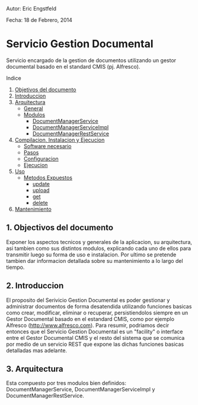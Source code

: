 Autor: Eric Engstfeld

Fecha:	18 de Febrero, 2014
 
# Servicio Gestion Documental
Servicio encargado de la gestion de documentos utilizando un gestor documental basado en el standard CMIS (pj. Alfresco).

<span id="0"/></span>

Indice
1.  [Objetivos del documento](#1)
2.  [Introduccion](#2)
3.  [Arquitectura](#3)
      * [General](#31)
      * [Modulos](#32)
        - [DocumentManagerService](#321)
        - [DocumentManagerServiceImpl](#322)
        - [DocumentManagerRestService](#323)
4. [Compilacion, Instalacion y Ejecucion](#4)
      * [Software necesario](#41)
      * [Pasos](#42)
      * [Configuracion](#43)
      * [Ejecucion](#44)
5. [Uso](#5)
      * [Metodos Expuestos](#51)
        - [update](#511)
        - [upload](#512)
        - [get](#513)
        - [delete](#514)
6. [Mantenimiento](#6)

## 1. Objectivos del documento
Exponer los aspectos tecnicos y generales de la aplicacion, su arquitectura, asi tambien como sus distintos modulos, explicando cada uno de ellos para transmitir luego su forma de uso e instalacion. Por ultimo se pretende tambien dar informacion detallada sobre su mantenimiento a lo largo del tiempo.

## 2. Introduccion
El proposito del Serivicio Gestion Documental es poder gestionar y administrar documentos de forma desatendida utilizando funciones basicas como crear, modificar, eliminar o recuperar, persistiendolos siempre en un Gestor Documental basado en el estandard CMIS, como por ejemplo Alfresco (http://www.alfresco.com). Para resumir, podriamos decir entonces que el Servicio Gestion Documental es un "facility" o interface entre el Gestor Documental CMIS y el resto del sistema que se comunica por medio de un servicio REST que expone las dichas funciones basicas detalladas mas adelante.

## 3. Arquitectura
Esta compuesto por tres modulos bien definidos: DocumentManagerService, DocumentManagerServiceImpl y DocumentManagerRestService.
